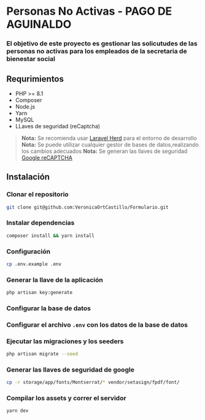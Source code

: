 # Personas No Activas - PAGO DE AGUINALDO
### El objetivo de este proyecto es gestionar las solicutudes de las personas no activas para los empleados de la secretaria de bienestar social

## Requrimientos
- PHP >= 8.1
- Composer
- Node.js
- Yarn
- MySQL
- LLaves de seguridad (reCaptcha)

> **Nota:** Se recomienda usar <a href="https://herd.laravel.com/" target="_blank">Laravel Herd</a> para el entorno de desarrollo
> **Nota:** Se puede utilizar cualquier gestor de bases de datos,realizando los cambios adecuados
> **Nota:** Se generan las llaves de seguridad  <a href="https://www.google.com/recaptcha/admin" target="_blank">Google reCAPTCHA</a>

## Instalación

### Clonar el repositorio
```bash
git clone git@github.com:VeronicaOrtCastillo/Formulario.git
``` 

###  Instalar dependencias
```bash
composer install && yarn install
```

### Configuración
```bash
cp .env.example .env
```

### Generar la llave de la aplicación
```bash
php artisan key:generate
```

### Configurar la base de datos
### Configurar el archivo `.env` con los datos de la base de datos
### Ejecutar las migraciones y los seeders
```bash
php artisan migrate --seed
```

### Generar las llaves de seguridad de google
```bash
cp -r storage/app/fonts/Montserrat/* vendor/setasign/fpdf/font/
```

### Compilar los assets y correr el servidor
```bash
yarn dev
```
